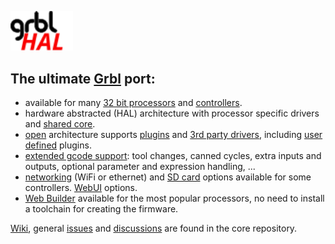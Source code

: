 <img width="100px" src="https://github.com/grblHAL/.github/blob/main/media/grblHAL.svg"></img>

## The ultimate [Grbl](https://github.com/gnea/grbl) port:

* available for many [32 bit processors](https://github.com/grblHAL/drivers) and [controllers](https://github.com/grblHAL/Controllers).
* hardware abstracted \(HAL\) architecture with processor specific drivers and [shared core](https://github.com/grblHAL/core).
* [open](http://svn.io-engineering.com/grblHAL/html/hal_8h.html) architecture supports [plugins](https://github.com/grblHAL/plugins) and [3rd party drivers](https://github.com/dresco/STM32H7xx), including [user defined](https://github.com/grblHAL/Templates) plugins.
* [extended gcode support](https://github.com/grblHAL/core#supported-g-codes): tool changes, canned cycles, extra inputs and outputs, optional parameter and expression handling, ... 
* [networking](https://github.com/grblHAL/Plugin_networking/) \(WiFi or ethernet\) and [SD card](https://github.com/grblHAL/Plugin_SD_card/) options available for some controllers. [WebUI](https://github.com/grblHAL/Plugin_WebUI) options. 
* [Web Builder](http://svn.io-engineering.com:8080) available for the most popular processors, no need to install a toolchain for creating the firmware.

[Wiki](https://github.com/grblHAL/core/wiki), general [issues](https://github.com/grblHAL/core/issues) and [discussions](https://github.com/grblHAL/core/discussions) are found in the core repository.
